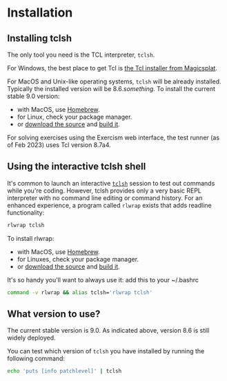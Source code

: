 # Installation

## Installing tclsh

The only tool you need is the TCL interpreter, `tclsh`.

For Windows, the best place to get Tcl is [the Tcl installer from Magicsplat][magicsplat].

For MacOS and Unix-like operating systems, `tclsh` will be already installed.
Typically the installed version will be 8.6.*something*.
To install the current stable 9.0 version:
 - with MacOS, use [Homebrew][brew].
 - for Linux, check your package manager.
 - or [download the source][download] and [build it][build].

For solving exercises using the Exercism web interface, the test runner (as of Feb 2023) uses Tcl version 8.7a4.

## Using the interactive tclsh shell

It's common to launch an interactive [`tclsh`][tclsh] session to test out commands while you're coding.
However, tclsh provides only a very basic REPL interpreter with no command line editing or command history.
For an enhanced experience, a program called `rlwrap` exists that adds readline functionality:

```bash
rlwrap tclsh
```

To install rlwrap:
 - with MacOS, use [Homebrew][brew].
 - for Linuxes, check your package manager.
 - or [download the source][rlwrap-download] and [build it][rlwrap-build].

It's so handy you'll want to always use it: add this to your ~/.bashrc

```bash
command -v rlwrap && alias tclsh='rlwrap tclsh'
```

## What version to use?

The current stable version is 9.0.
As indicated above, version 8.6 is still widely deployed.

You can test which version of `tclsh` you have installed by running the following command:

```bash
echo 'puts [info patchlevel]' | tclsh
```

[magicsplat]: https://www.magicsplat.com/tcl-installer/index.html
[brew]: https://brew.sh/
[download]: https://www.tcl-lang.org/software/tcltk/download.html
[build]: https://www.tcl-lang.org/doc/howto/compile.html
[tclsh]: https://www.tcl-lang.org/man/tcl8.6/UserCmd/tclsh.htm
[rlwrap-download]: https://github.com/hanslub42/rlwrap
[rlwrap-build]: https://github.com/hanslub42/rlwrap/blob/master/INSTALL

